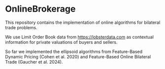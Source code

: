 # OnlineBrokerage
This repository contains the implementation of online algorithms for bilateral trade problems. 

We use Limit Order Book data from https://lobsterdata.com as contextual information for private valuations of buyers and sellers. 

So far we implemented the ellipsoid algorithms from Feature-Based Dynamic Pricing (Cohen et al. 2020) and Feature-Based Online Bilateral Trade (Gaucher et al. 2024).
